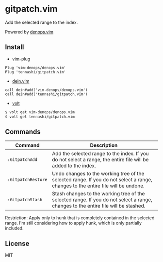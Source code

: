 # gitpatch.vim
Add the selected range to the index.

Powered by [denops.vim](https://github.com/vim-denops/denops.vim)

## Install
* [vim-plug](https://github.com/junegunn/vim-plug)

```vim
Plug 'vim-denops/denops.vim'
Plug 'tennashi/gitpatch.vim'
```

* [dein.vim](https://github.com/Shougo/dein.vim)

```vim
call dein#add('vim-denops/denops.vim')
call dein#add('tennashi/gitpatch.vim')
```

* [volt](https://github.com/vim-volt/volt)

```bash
$ volt get vim-denops/denops.vim
$ volt get tennashi/gitpatch.vim
```

## Commands
| Command | Description |
| ------- | ----------- |
| `:GitpatchAdd` | Add the selected range to the index.  If you do not select a range, the entire file will be added to the index. |
| `:GitpatchRestore` | Undo changes to the working tree of the selected range.  If you do not select a range, changes to the entire file will be undone. |
| `:GitpatchStash` | Stash changes to the working tree of the selected range.  If you do not select a range, changes to the entire file will be stashed. |

Restriction: Apply only to hunk that is completely contained in the selected range.
             I'm still considering how to apply hunk, which is only partially included.

## License
MIT
